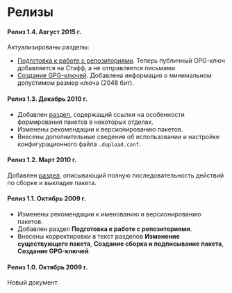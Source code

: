 # Релизы

#### Релиз 1.4. Август 2015 г. 
Актуализированы разделы:
- [Подготовка к работе с репозиториями](Repos.md). Теперь публичный GPG-ключ добавляется на Стафф, а не отправляется письмами.
- [Создание GPG-ключей](GPG.md). Добавлена информация о минимальном допустимом размер ключа (2048 бит).

#### Релиз 1.3. Декабрь 2010 г.

- Добавлен [раздел](./Additional.md), содержащий ссылки на особенности формирования пакетов в некоторых отделах.
- Изменены рекомендации к версионированию пакетов.
- Внесены дополнительные сведения об использовании  и настройке конфигурационного файла `.dupload.conf`.

#### Релиз 1.2. Март 2010 г.

Добавлен [раздел](./tasks/AllInOne.md), описывающий полную последовательность действий по сборке и выкладке пакета.

#### Релиз 1.1. Октябрь 2009 г.

- Изменены рекомендации к именованию и версионированию пакетов.
- Добавлен раздел **Подготовка к работе с репозиториями**.
- Внесены корректировки в текст разделов **Изменение существующего пакета**, **Создание сборка и подписывание пакета**, **Создание GPG-ключей**.

#### Релиз 1.0. Октябрь 2009 г.
Новый документ.

